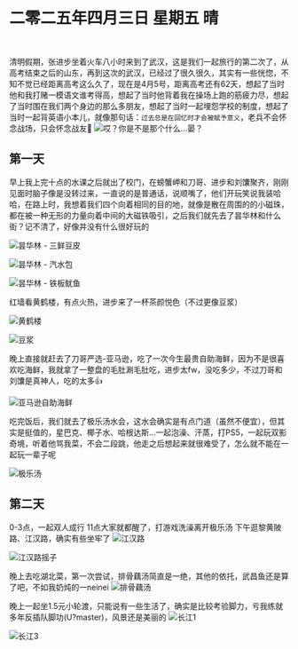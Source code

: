 # 二零二五年四月三日 星期五 晴
<br>

清明假期，张进步坐着火车八小时来到了武汉，这是我们一起旅行的第二次了，从高考结束之后的山东，再到这次的武汉，已经过了很久很久，其实有一些恍惚，不知不觉已经距离高考这么久了，现在是4月5号，距离高考还有62天，想起了当时他和我打赌一模语文谁考得高，想起了当时他背着我在操场上跑的筋疲力尽，想起了当时围在我们两个身边的那么多朋友，想起了当时一起埋怨学校的制度，想起了当时一起背英语小本儿，就像那句话：`过去总是在回忆时才会被赋予意义`，老兵不会怀念战场，只会怀念战友🫡
![哎？你是不是那个什么...晏？](/images/Blog/生活/趣事/2025.4.5/小帅.jpg)


## 第一天
早上我上完十点的水课之后就出了校门，在螃蟹岬和刀哥、进步和刘馕聚齐，刚刚见面时脑子像是没转过来，一直说的是普通话，说顺嘴了，他们开玩笑说我装哈哈，在路上时，我想着我们四个向着相同的目的地，就像是散在周围的的小磁珠，都在被一种无形的力量向着中间的大磁铁吸引，之后我们就先去了昙华林和什么街？记不清了，好像并没有什么很好玩的

![昙华林 - 三鲜豆皮](/images/Blog/生活/趣事/2025.4.5/三鲜豆皮.jpg)

![昙华林 - 汽水包](/images/Blog/生活/趣事/2025.4.5/汽水包.jpg)

![昙华林 - 铁板鱿鱼](/images/Blog/生活/趣事/2025.4.5/铁板鱿鱼.jpg)


红墙看黄鹤楼，有点火热，进步来了一杯茶颜悦色（不过更像豆浆）

![黄鹤楼](/images/Blog/生活/趣事/2025.4.5/黄鹤楼-张.jpg)

![豆浆](/images/Blog/生活/趣事/2025.4.5/茶颜悦色.jpg)



晚上直接就赶去了刀哥严选-亚马逊，吃了一次今生最贵自助海鲜，因为不是很喜欢吃海鲜，我就拿了一整盘的毛肚涮毛肚吃，进步太fw，没吃多少，不过刀哥和刘馕是真神人，吃的太多👍

![亚马逊自助海鲜](/images/Blog/生活/趣事/2025.4.5/亚马逊.jpg)

吃完饭后，我们就去了极乐汤水会，这水会确实是有点门道（虽然不便宜），但其实是挺值的，星巴克、椰子水、哈根达斯...一起泡澡、汗蒸，打PS5，一起玩双影奇境，听着他骂我菜，不会二段跳，他走之后想起来就很难受了，怎么就不能在一起玩一辈子呢

![极乐汤](/images/Blog/生活/趣事/2025.4.5/极乐汤.jpg)

## 第二天
0-3点，一起双人成行
11点大家就都醒了，打游戏洗澡离开极乐汤
下午逛黎黄陂路、江汉路，确实有些坐牢了
![江汉路](/images/Blog/生活/趣事/2025.4.5/江汉路.jpg)

![江汉路摇子](/images/Blog/生活/趣事/2025.4.5/江汉路摇子.jpg)

晚上去吃湖北菜，第一次尝试，排骨藕汤简直是一绝，其他的依托，武昌鱼还是算了吧，不如我奶炖的一neinei
![排骨藕汤](/images/Blog/生活/趣事/2025.4.5/排骨藕汤.jpg)

晚上一起坐1.5元小轮渡，只能说有一些生活了，确实是比较考验脚力，亏我练就多年反插队脚功(U?master)，风景还是美丽的
![长江1](/images/Blog/生活/趣事/2025.4.5/长江1.jpg)

![长江3](/images/Blog/生活/趣事/2025.4.5/长江3.jpg)
